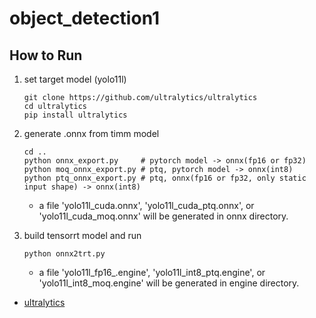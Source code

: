 # object_detection1

## How to Run

1. set target model (yolo11l)
    ```
    git clone https://github.com/ultralytics/ultralytics
    cd ultralytics
    pip install ultralytics
    ```

2. generate .onnx from timm model
    ```
    cd ..
    python onnx_export.py     # pytorch model -> onnx(fp16 or fp32)
    python moq_onnx_export.py # ptq, pytorch model -> onnx(int8)
    python ptq_onnx_export.py # ptq, onnx(fp16 or fp32, only static input shape) -> onnx(int8)
    ```
    - a file 'yolo11l_cuda.onnx', 'yolo11l_cuda_ptq.onnx', or 'yolo11l_cuda_moq.onnx' will be generated in onnx directory.
3. build tensorrt model and run
    ```
    python onnx2trt.py
    ```
    - a file 'yolo11l_fp16_.engine', 'yolo11l_int8_ptq.engine', or 'yolo11l_int8_moq.engine' will be generated in engine directory.

- [ultralytics](https://github.com/ultralytics/ultralytics)